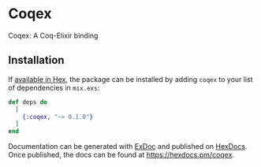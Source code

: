 # Coqex

Coqex: A Coq-Elixir binding

## Installation

If [available in Hex](https://hex.pm/docs/publish), the package can be installed
by adding `coqex` to your list of dependencies in `mix.exs`:

```elixir
def deps do
  [
    {:coqex, "~> 0.1.0"}
  ]
end
```

Documentation can be generated with [ExDoc](https://github.com/elixir-lang/ex_doc)
and published on [HexDocs](https://hexdocs.pm). Once published, the docs can
be found at <https://hexdocs.pm/coqex>.

